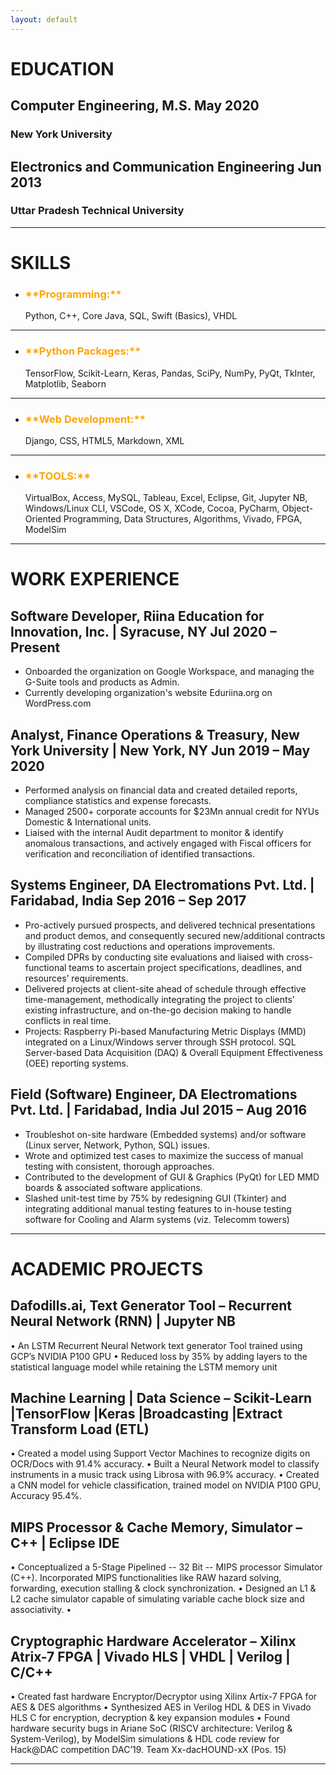 ```yaml
---
layout: default
---
```



# EDUCATION


## Computer Engineering, M.S.              		     			May 2020
### New York University

## Electronics and Communication Engineering					Jun 2013
### Uttar Pradesh Technical University

* * *

# SKILLS

* <h3><span style="color:orange">**Programming:**</span></h3> <p><span>Python, C++, Core Java, SQL, Swift (Basics), VHDL</span></p>
---
* <h3><span style="color:orange">**Python Packages:**</span></h3> <p><span>TensorFlow, Scikit-Learn, Keras, Pandas, SciPy, NumPy, PyQt, TkInter, Matplotlib, Seaborn</span></p>
---
* <h3><span style="color:orange">**Web Development:**</span></h3> <p><span>Django, CSS, HTML5, Markdown, XML</span></p>
---
* <h3><span style="color:orange">**TOOLS:**</span></h3> <p><span>VirtualBox, Access, MySQL, Tableau, Excel, Eclipse, Git, Jupyter NB, Windows/Linux CLI, VSCode, OS X, XCode, Cocoa, PyCharm, Object-Oriented Programming, Data Structures, Algorithms, Vivado, FPGA, ModelSim</span></p>

* * *

# WORK EXPERIENCE

## Software Developer, Riina Education for Innovation, Inc. | Syracuse, NY Jul 2020 – Present

* Onboarded the organization on Google Workspace, and managing the G-Suite tools and products as Admin.
* Currently developing organization's website Eduriina.org on WordPress.com

## Analyst, Finance Operations & Treasury, New York University | New York, NY  Jun 2019 – May 2020

* Performed analysis on financial data and created detailed reports, compliance statistics and expense forecasts.
* Managed 2500+ corporate accounts for $23Mn annual credit for NYUs Domestic & International units.
* Liaised with the internal Audit department to monitor & identify anomalous transactions, and actively engaged with Fiscal officers for verification and reconciliation of identified transactions.

## Systems Engineer, DA Electromations Pvt. Ltd. | Faridabad, India  Sep 2016 – Sep 2017

* Pro-actively pursued prospects, and delivered technical presentations and product demos, and consequently secured new/additional contracts by illustrating cost reductions and operations improvements.
* Compiled DPRs by conducting site evaluations and liaised with cross-functional teams to ascertain project specifications, deadlines, and resources’ requirements.
* Delivered projects at client-site ahead of schedule through effective time-management, methodically integrating the project to clients’ existing infrastructure, and on-the-go decision making to handle conflicts in real time.
* Projects: Raspberry Pi-based Manufacturing Metric Displays (MMD) integrated on a Linux/Windows server through SSH protocol. SQL Server-based Data Acquisition (DAQ) & Overall Equipment Effectiveness (OEE) reporting systems. 

## Field (Software) Engineer, DA Electromations Pvt. Ltd. | Faridabad, India Jul 2015 – Aug 2016

* Troubleshot on-site hardware (Embedded systems) and/or software (Linux server, Network, Python, SQL) issues.
* Wrote and optimized test cases to maximize the success of manual testing with consistent, thorough approaches.
* Contributed to the development of GUI & Graphics (PyQt) for LED MMD boards & associated software applications.
* Slashed unit-test time by 75% by redesigning GUI (Tkinter) and integrating additional manual testing features to in-house testing software for Cooling and Alarm systems (viz. Telecomm towers)

* * *

# ACADEMIC PROJECTS

## Dafodills.ai, Text Generator Tool – Recurrent Neural Network (RNN) | Jupyter NB
• An LSTM Recurrent Neural Network text generator Tool trained using GCP’s NVIDIA P100 GPU
• Reduced loss by 35% by adding layers to the statistical language model while retaining the LSTM memory unit

## Machine Learning | Data Science – Scikit-Learn |TensorFlow |Keras |Broadcasting |Extract Transform Load (ETL) 
• Created a model using Support Vector Machines to recognize digits on OCR/Docs with 91.4% accuracy.
• Built a Neural Network model to classify instruments in a music track using Librosa with 96.9% accuracy.
• Created a CNN model for vehicle classification, trained model on NVIDIA P100 GPU, Accuracy 95.4%.

## MIPS Processor & Cache Memory, Simulator – C++ | Eclipse IDE
• Conceptualized a 5-Stage Pipelined -- 32 Bit -- MIPS processor Simulator (C++). Incorporated MIPS functionalities like RAW hazard solving, forwarding, execution stalling & clock synchronization.
• Designed an L1 & L2 cache simulator capable of simulating variable cache block size and associativity.
• 
## Cryptographic Hardware Accelerator – Xilinx Atrix-7 FPGA | Vivado HLS | VHDL | Verilog | C/C++
• Created fast hardware Encryptor/Decryptor using Xilinx Artix-7 FPGA for AES & DES algorithms
• Synthesized AES in Verilog HDL & DES in Vivado HLS C for encryption, decryption & key expansion modules
• Found hardware security bugs in Ariane SoC (RISCV architecture: Verilog & System-Verilog), by ModelSim simulations & HDL code review for Hack@DAC competition DAC’19. Team Xx-dacHOUND-xX (Pos. 15)

* * *